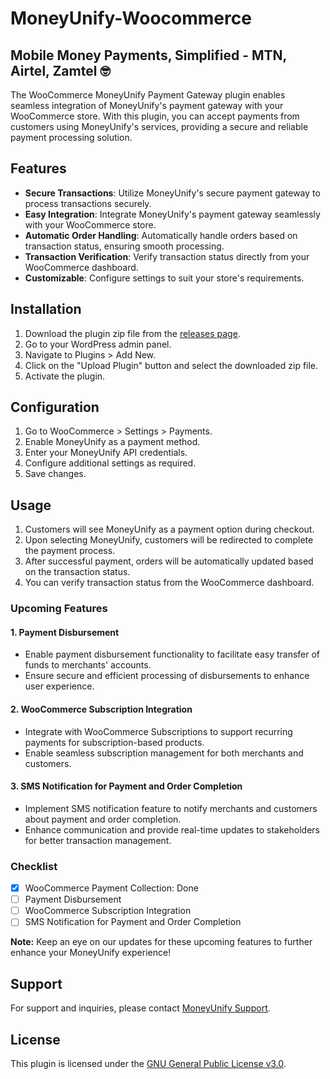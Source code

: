 # MoneyUnify-Woocommerce
## Mobile Money Payments, Simplified - MTN, Airtel, Zamtel 🤓
The WooCommerce MoneyUnify Payment Gateway plugin enables seamless integration of MoneyUnify's payment gateway with your WooCommerce store. With this plugin, you can accept payments from customers using MoneyUnify's services, providing a secure and reliable payment processing solution.

## Features

- **Secure Transactions**: Utilize MoneyUnify's secure payment gateway to process transactions securely.
- **Easy Integration**: Integrate MoneyUnify's payment gateway seamlessly with your WooCommerce store.
- **Automatic Order Handling**: Automatically handle orders based on transaction status, ensuring smooth processing.
- **Transaction Verification**: Verify transaction status directly from your WooCommerce dashboard.
- **Customizable**: Configure settings to suit your store's requirements.

## Installation

1. Download the plugin zip file from the [releases page](https://github.com/MoneyUnify/MoneyUnify-Woocommerce/releases).
2. Go to your WordPress admin panel.
3. Navigate to Plugins > Add New.
4. Click on the "Upload Plugin" button and select the downloaded zip file.
5. Activate the plugin.

## Configuration

1. Go to WooCommerce > Settings > Payments.
2. Enable MoneyUnify as a payment method.
3. Enter your MoneyUnify API credentials.
4. Configure additional settings as required.
5. Save changes.

## Usage

1. Customers will see MoneyUnify as a payment option during checkout.
2. Upon selecting MoneyUnify, customers will be redirected to complete the payment process.
3. After successful payment, orders will be automatically updated based on the transaction status.
4. You can verify transaction status from the WooCommerce dashboard.

### Upcoming Features

#### 1. Payment Disbursement
- Enable payment disbursement functionality to facilitate easy transfer of funds to merchants' accounts.
- Ensure secure and efficient processing of disbursements to enhance user experience.

#### 2. WooCommerce Subscription Integration
- Integrate with WooCommerce Subscriptions to support recurring payments for subscription-based products.
- Enable seamless subscription management for both merchants and customers.

#### 3. SMS Notification for Payment and Order Completion
- Implement SMS notification feature to notify merchants and customers about payment and order completion.
- Enhance communication and provide real-time updates to stakeholders for better transaction management.

### Checklist
- [x] WooCommerce Payment Collection: Done
- [ ] Payment Disbursement
- [ ] WooCommerce Subscription Integration
- [ ] SMS Notification for Payment and Order Completion

**Note:** Keep an eye on our updates for these upcoming features to further enhance your MoneyUnify experience!

## Support

For support and inquiries, please contact [MoneyUnify Support](https://www.moneyunify.com/support).

## License

This plugin is licensed under the [GNU General Public License v3.0](LICENSE).

